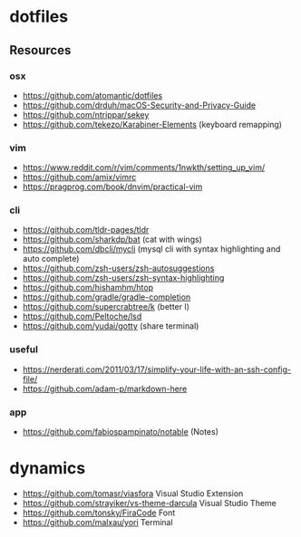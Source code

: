 # dotfiles


## Resources

### osx
* https://github.com/atomantic/dotfiles
* https://github.com/drduh/macOS-Security-and-Privacy-Guide
* https://github.com/ntrippar/sekey
* https://github.com/tekezo/Karabiner-Elements (keyboard remapping)

### vim
* https://www.reddit.com/r/vim/comments/1nwkth/setting_up_vim/
* https://github.com/amix/vimrc
* https://pragprog.com/book/dnvim/practical-vim

### cli
* https://github.com/tldr-pages/tldr
* https://github.com/sharkdp/bat (cat with wings)
* https://github.com/dbcli/mycli (mysql cli with syntax highlighting and auto complete)
* https://github.com/zsh-users/zsh-autosuggestions
* https://github.com/zsh-users/zsh-syntax-highlighting
* https://github.com/hishamhm/htop
* https://github.com/gradle/gradle-completion
* https://github.com/supercrabtree/k (better l)
* https://github.com/Peltoche/lsd
* https://github.com/yudai/gotty (share terminal)

### useful
* https://nerderati.com/2011/03/17/simplify-your-life-with-an-ssh-config-file/
* https://github.com/adam-p/markdown-here

### app
* https://github.com/fabiospampinato/notable (Notes)

# dynamics
* https://github.com/tomasr/viasfora Visual Studio Extension
* https://github.com/strayiker/vs-theme-darcula Visual Studio Theme
* https://github.com/tonsky/FiraCode Font
* https://github.com/malxau/yori Terminal
